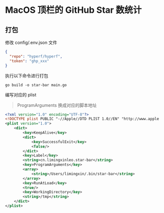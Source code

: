 # MacOS 顶栏的 GitHub Star 数统计

## 打包

修改 config/.env.json 文件

```json
{
  "repo": "hyperf/hyperf",
  "token": "ghp_xxx"
}
```

执行以下命令进行打包

```shell
go build -o star-bar main.go
```

编写对应的 plist

> ProgramArguments 换成对应的脚本地址

```xml
<?xml version="1.0" encoding="UTF-8"?>
<!DOCTYPE plist PUBLIC "-//Apple//DTD PLIST 1.0//EN" "http://www.apple.com/DTDs/PropertyList-1.0.dtd">
<plist version="1.0">
    <dict>
        <key>KeepAlive</key>
        <dict>
            <key>SuccessfulExit</key>
            <false/>
        </dict>
        <key>Label</key>
        <string>cn.limingxinleo.star-bar</string>
        <key>ProgramArguments</key>
        <array>
            <string>/Users/limingxin/.bin/star-bar</string>
        </array>
        <key>RunAtLoad</key>
        <true/>
        <key>WorkingDirectory</key>
        <string>/tmp</string>
    </dict>
</plist>
```